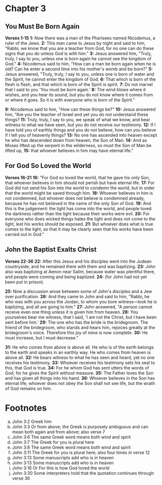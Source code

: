 # Chapter 3
## You Must Be Born Again
**Verses 1-15**
**1:** Now there was a man of the Pharisees named Nicodemus, a ruler of the Jews.
**2:** This man came to Jesus by night and said to him, "Rabbi, we know that you are a teacher from God, for no one can do these signs that you do unless God is with him."
**3:** Jesus answered him, "Truly, truly, I say to you, unless one is born again he cannot see the kingdom of God."
**4:** Nicodemus said to him, "How can a man be born again when he is old? Can he enter a second time into his mother's womb and be born?"
**5:** Jesus answered, "Truly, truly, I say to you, unless one is born of water and the Spirit, he cannot enter the kingdom of God.
**6:** That which is born of the flesh is flesh, and that which is born of the Spirit is spirit.
**7:** Do not marvel that I said to you 'You must be born again.'
**8:** The wind blows where it wishes, and you hear its sound, but you do not know where it comes from or where it goes. So it is with everyone who is born of the Spirit."

**9:** Nicodemus said to him, "How can these things be?"
**10:** Jesus answered him, "Are you the teacher of Israel and yet you do not understand these things?
**11:** Truly, truly, I say to you, we speak of what we know, and bear witness to what we have seen, but you do not receive our testimony.
**12:** If I have told you of earthly things and you do not believe, how can you believe if I tell you of heavenly things?
**13:** No one has ascended into heaven except he who has descended down from heaven, the Son of Man.
**14:** And as Moses lifted up the serpent in the wilderness, so must the Son of Man be lifted up,
**15:** that whoever believes in him may have eternal life."

## For God So Loved the World
**Verses 16-21**
**16:** "For God so loved the world, that he gave his only Son, that whoever believes in him should not perish but have eternal life.
**17:** For God did not send his Son into the world to condemn the world, but in order that the world might be saved through him.
**18:** Whoever believes in him is not condemned, but whoever does not believe is condemned already, because he has not believed in the name of the only Son of God.
**19:** And this is the judgement: the light has come into the world, and people loved the darkness rather than the light because their works were evil.
**20:** For everyone who does wicked things hates the light and does not come to the light, lest his works should be exposed.
**21:** But whoever does what is true comes to the light, so that it may be clearly seen that his works have been carried out in God."

## John the Baptist Exalts Christ
**Verses 22-36**
**22:** After this Jesus and his disciples went into the Judean countryside, and he remained there with them and was baptizing.
**23:** John also was baptizing at Aenon near Salim, because water was plentiful there, and people were coming and being baptized.
**24:** (for John had not yet been put in prison).

**25:** Now a discussion arose between some of John's disciples and a Jew over purification.
**26:** And they came to John and said to him, "Rabbi, he who was with you across the Jordan, to whom you bore witness—look he is baptizing, and all are going to him."
**27:** John answered, "A person cannot receive even one thing unless it is given him from heaven.
**28:** You yourselves bear me witness, that I said, 'I am not the Christ, but I have been sent before him.'
**29:** The one who has the bride is the bridegroom. The friend of the bridegroom, who stands and hears him, rejoices greatly at the bridegroom's voice. Therefore this joy of mine is now complete.
**30:** He must increase, but I must decrease."

**31:** He who comes from above is above all. He who is of the earth belongs to the earth and speaks in an earthly way. He who comes from heaven is above all.
**32:** He bears witness to what he has seen and heard, yet no one receives his testimony.
**33:** Whoever receives his testimony sets his seal to this, that God is true.
**34:** For he whom God has sent utters the words of God, for he gives the Spirit without measure.
**35:** The Father loves the Son and has given all things into his hand.
**36:** Whoever believes in the Son has eternal life; whoever does not obey the Son shall not see life, but the wrath of God remains on him.

# Footnotes

<ol type='a'>
	<li>John 3:2 Greek him</li>
	<li>John 3:3 Or from above; the Greek is purposely ambiguous and can mean both again and from above; also verse 7</li>
	<li>John 3:6 The same Greek word means both wind and spirit</li>
	<li>John 3:7 The Greek for you is plural here</li>
	<li>John 3:8 The same Greek word means both wind and spirit</li>
	<li>John 3:11 The Greek for you is plural here; also four times in verse 12</li>
	<li>John 3:13 Some manuscripts add who is in heaven</li>
	<li>John 3:13 Some manuscripts add who is in heaven</li>
	<li>John 3:16 Or For this is how God loved the world</li>
	<li>John 3:30 Some interpreters hold that the quotation continues through verse 36</li>
</ol>